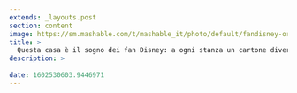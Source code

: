 ```yaml
--- 
extends: _layouts.post 
section: content 
image: https://sm.mashable.com/t/mashable_it/photo/default/fandisney-orizzontale_vp4v.1200.jpg 
title: > 
  Questa casa è il sogno dei fan Disney: a ogni stanza un cartone diverso 
description: > 
   
date: 1602530603.9446971 
--- 
```

